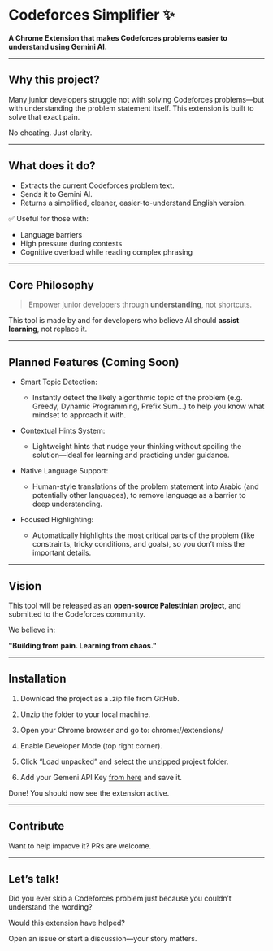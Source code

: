# Codeforces Simplifier ✨

**A Chrome Extension that makes Codeforces problems easier to understand using Gemini AI.**

---

## Why this project?

Many junior developers struggle not with solving Codeforces problems—but with understanding the problem statement itself. This extension is built to solve that exact pain.

No cheating. Just clarity.

---

## What does it do?

- Extracts the current Codeforces problem text.
- Sends it to Gemini AI.
- Returns a simplified, cleaner, easier-to-understand English version.

✅ Useful for those with:
- Language barriers  
- High pressure during contests  
- Cognitive overload while reading complex phrasing

---

## Core Philosophy

> Empower junior developers through **understanding**, not shortcuts.

This tool is made by and for developers who believe AI should **assist learning**, not replace it.

---

## Planned Features (Coming Soon)
- Smart Topic Detection:
  - Instantly detect the likely algorithmic topic of the problem (e.g. Greedy, Dynamic Programming, Prefix Sum…) to help you know what mindset to approach it with.

- Contextual Hints System:
  - Lightweight hints that nudge your thinking without spoiling the solution—ideal for learning and practicing under guidance.

- Native Language Support:
  - Human-style translations of the problem statement into Arabic (and potentially other languages), to remove language as a barrier to deep understanding.

- Focused Highlighting:
  - Automatically highlights the most critical parts of the problem (like constraints, tricky conditions, and goals), so you don’t miss the important details.



---

## Vision

This tool will be released as an **open-source Palestinian project**, and submitted to the Codeforces community.

We believe in:

**"Building from pain. Learning from chaos."**

---

## Installation

1. Download the project as a .zip file from GitHub.

2. Unzip the folder to your local machine.

3. Open your Chrome browser and go to:
chrome://extensions/

4. Enable Developer Mode (top right corner).

5. Click “Load unpacked” and select the unzipped project folder.

6. Add your Gemeni API Key [from here](https://aistudio.google.com/apikey) and save it.


Done! You should now see the extension active.

---

## Contribute

Want to help improve it? PRs are welcome.

---

## Let’s talk!

Did you ever skip a Codeforces problem just because you couldn’t understand the wording?

Would this extension have helped?

Open an issue or start a discussion—your story matters.
